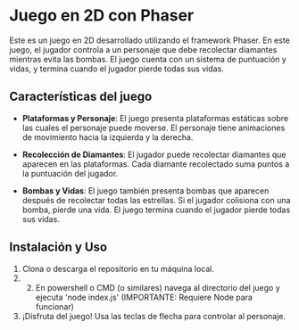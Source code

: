 # Juego en 2D con Phaser

Este es un juego en 2D desarrollado utilizando el framework Phaser. En este juego, el jugador controla a un personaje que debe recolectar diamantes mientras evita las bombas. El juego cuenta con un sistema de puntuación y vidas, y termina cuando el jugador pierde todas sus vidas.

## Características del juego

- **Plataformas y Personaje**: El juego presenta plataformas estáticas sobre las cuales el personaje puede moverse. El personaje tiene animaciones de movimiento hacia la izquierda y la derecha.

- **Recolección de Diamantes**: El jugador puede recolectar diamantes que aparecen en las plataformas. Cada diamante recolectado suma puntos a la puntuación del jugador.

- **Bombas y Vidas**: El juego también presenta bombas que aparecen después de recolectar todas las estrellas. Si el jugador colisiona con una bomba, pierde una vida. El juego termina cuando el jugador pierde todas sus vidas.

## Instalación y Uso

1. Clona o descarga el repositorio en tu máquina local.
2. 2. En powershell o CMD (o similares) navega al directorio del juego y ejecuta 'node index.js' (IMPORTANTE: Requiere Node para funcionar)
3. ¡Disfruta del juego! Usa las teclas de flecha para controlar al personaje.
